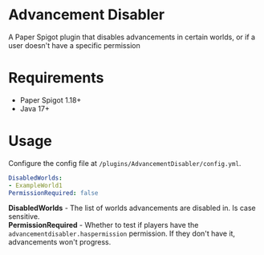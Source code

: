 # Advancement Disabler
A Paper Spigot plugin that disables advancements in certain worlds, or if a user doesn't have a specific permission

# Requirements
- Paper Spigot 1.18+
- Java 17+

# Usage
Configure the config file at `/plugins/AdvancementDisabler/config.yml`.

```yml
DisabledWorlds:
- ExampleWorld1
PermissionRequired: false
```

**DisabledWorlds** - The list of worlds advancements are disabled in. Is case sensitive.<br>
**PermissionRequired** - Whether to test if players have the `advancementdisabler.haspermission` permission. If they don't have it, advancements won't progress.
